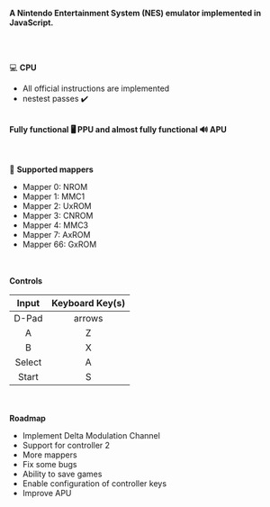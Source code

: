 <b>A Nintendo Entertainment System (NES) emulator implemented in JavaScript.</b>

<br><br>

💻 <b>CPU</b>
  - All official instructions are implemented
  - nestest passes ✔️

<br>
<b>Fully functional 🖥️ PPU and almost fully functional 🔊 APU</b>
<br><br><br>

🔌 <b>Supported mappers</b>
  - Mapper 0: NROM
  - Mapper 1: MMC1
  - Mapper 2: UxROM
  - Mapper 3: CNROM
  - Mapper 4: MMC3
  - Mapper 7: AxROM
  - Mapper 66: GxROM

<br><br>
<b>Controls</b>
  
 | Input	| Keyboard Key(s) |
 | :----: | :------------: |
 | D-Pad	| arrows          |
 | A     |	Z               |
 | B	    | X               |
 | Select|	A               |
 | Start	| S            |


<br><br>
<b>Roadmap</b>
  - Implement Delta Modulation Channel
  - Support for controller 2
  - More mappers
  - Fix some bugs
  - Ability to save games
  - Enable configuration of controller keys
  - Improve APU


